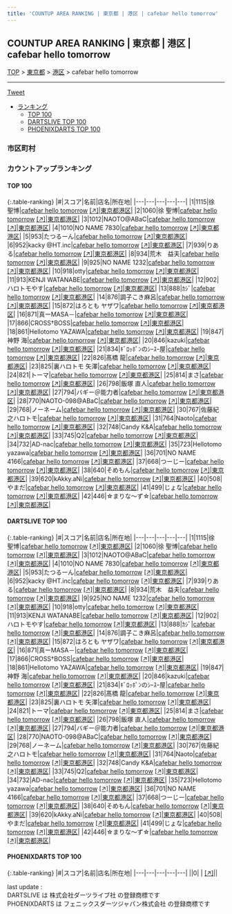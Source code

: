 ```yaml
---
title: 'COUNTUP AREA RANKING | 東京都 | 港区 | cafebar hello tomorrow'
---
```

## COUNTUP AREA RANKING | 東京都 | 港区 | cafebar hello tomorrow

[TOP](/darts/rank/) > [東京都](/darts/rank/東京都/) > [港区](/darts/rank/東京都/港区/) > cafebar hello tomorrow

___

<a href="https://twitter.com/share?ref_src=twsrc%5Etfw" data-text="COUNTUP AREA RANKING | 東京都港区cafebar hello tomorrow" class="twitter-share-button" data-hashtags="DARTSLIVE,PHOENIXDARTS,darts,ダーツ" data-show-count="false">Tweet</a>

* [ランキング](#カウントアップランキング)
    * [TOP 100](#top-100)
    * [DARTSLIVE TOP 100](#dartslive-top-100)
    * [PHOENIXDARTS TOP 100](#phoenixdarts-top-100)

### 市区町村

<ul>

</ul>

### カウントアップランキング

#### TOP 100



{:.table-ranking}
|#|スコア|名前|店名|所在地|
|---|---|---|---|---|
|1|1115|<span class="rank-name-dl">徐　聖博</span>|<a href="/darts/rank/shops/38bd417210316cc60d9b047a20a7ba1e.html">cafebar hello tomorrow</a> <a href="https://search.dartslive.com/jp/shop/38bd417210316cc60d9b047a20a7ba1e">[↗]</a>|<a href="/darts/rank/東京都/港区">東京都港区</a>|
|2|1060|<span class="rank-name-dl">徐 聖博</span>|<a href="/darts/rank/shops/38bd417210316cc60d9b047a20a7ba1e.html">cafebar hello tomorrow</a> <a href="https://search.dartslive.com/jp/shop/38bd417210316cc60d9b047a20a7ba1e">[↗]</a>|<a href="/darts/rank/東京都/港区">東京都港区</a>|
|3|1012|<span class="rank-name-dl">NAOTO@ABaC</span>|<a href="/darts/rank/shops/38bd417210316cc60d9b047a20a7ba1e.html">cafebar hello tomorrow</a> <a href="https://search.dartslive.com/jp/shop/38bd417210316cc60d9b047a20a7ba1e">[↗]</a>|<a href="/darts/rank/東京都/港区">東京都港区</a>|
|4|1010|<span class="rank-name-dl">NO NAME 7830</span>|<a href="/darts/rank/shops/38bd417210316cc60d9b047a20a7ba1e.html">cafebar hello tomorrow</a> <a href="https://search.dartslive.com/jp/shop/38bd417210316cc60d9b047a20a7ba1e">[↗]</a>|<a href="/darts/rank/東京都/港区">東京都港区</a>|
|5|953|<span class="rank-name-dl">たつるーん</span>|<a href="/darts/rank/shops/38bd417210316cc60d9b047a20a7ba1e.html">cafebar hello tomorrow</a> <a href="https://search.dartslive.com/jp/shop/38bd417210316cc60d9b047a20a7ba1e">[↗]</a>|<a href="/darts/rank/東京都/港区">東京都港区</a>|
|6|952|<span class="rank-name-dl">kacky @HT.inc</span>|<a href="/darts/rank/shops/38bd417210316cc60d9b047a20a7ba1e.html">cafebar hello tomorrow</a> <a href="https://search.dartslive.com/jp/shop/38bd417210316cc60d9b047a20a7ba1e">[↗]</a>|<a href="/darts/rank/東京都/港区">東京都港区</a>|
|7|939|<span class="rank-name-dl">りある</span>|<a href="/darts/rank/shops/38bd417210316cc60d9b047a20a7ba1e.html">cafebar hello tomorrow</a> <a href="https://search.dartslive.com/jp/shop/38bd417210316cc60d9b047a20a7ba1e">[↗]</a>|<a href="/darts/rank/東京都/港区">東京都港区</a>|
|8|934|<span class="rank-name-dl">荒木　益夫</span>|<a href="/darts/rank/shops/38bd417210316cc60d9b047a20a7ba1e.html">cafebar hello tomorrow</a> <a href="https://search.dartslive.com/jp/shop/38bd417210316cc60d9b047a20a7ba1e">[↗]</a>|<a href="/darts/rank/東京都/港区">東京都港区</a>|
|9|925|<span class="rank-name-dl">NO NAME 1232</span>|<a href="/darts/rank/shops/38bd417210316cc60d9b047a20a7ba1e.html">cafebar hello tomorrow</a> <a href="https://search.dartslive.com/jp/shop/38bd417210316cc60d9b047a20a7ba1e">[↗]</a>|<a href="/darts/rank/東京都/港区">東京都港区</a>|
|10|918|<span class="rank-name-dl">otty</span>|<a href="/darts/rank/shops/38bd417210316cc60d9b047a20a7ba1e.html">cafebar hello tomorrow</a> <a href="https://search.dartslive.com/jp/shop/38bd417210316cc60d9b047a20a7ba1e">[↗]</a>|<a href="/darts/rank/東京都/港区">東京都港区</a>|
|11|913|<span class="rank-name-dl">KENJI WATANABE</span>|<a href="/darts/rank/shops/38bd417210316cc60d9b047a20a7ba1e.html">cafebar hello tomorrow</a> <a href="https://search.dartslive.com/jp/shop/38bd417210316cc60d9b047a20a7ba1e">[↗]</a>|<a href="/darts/rank/東京都/港区">東京都港区</a>|
|12|902|<span class="rank-name-dl">ハロトモやす</span>|<a href="/darts/rank/shops/38bd417210316cc60d9b047a20a7ba1e.html">cafebar hello tomorrow</a> <a href="https://search.dartslive.com/jp/shop/38bd417210316cc60d9b047a20a7ba1e">[↗]</a>|<a href="/darts/rank/東京都/港区">東京都港区</a>|
|13|888|<span class="rank-name-dl">ｶｼﾞ</span>|<a href="/darts/rank/shops/38bd417210316cc60d9b047a20a7ba1e.html">cafebar hello tomorrow</a> <a href="https://search.dartslive.com/jp/shop/38bd417210316cc60d9b047a20a7ba1e">[↗]</a>|<a href="/darts/rank/東京都/港区">東京都港区</a>|
|14|876|<span class="rank-name-dl">調子こき麻呂</span>|<a href="/darts/rank/shops/38bd417210316cc60d9b047a20a7ba1e.html">cafebar hello tomorrow</a> <a href="https://search.dartslive.com/jp/shop/38bd417210316cc60d9b047a20a7ba1e">[↗]</a>|<a href="/darts/rank/東京都/港区">東京都港区</a>|
|15|872|<span class="rank-name-dl">はろとも ヤザワ</span>|<a href="/darts/rank/shops/38bd417210316cc60d9b047a20a7ba1e.html">cafebar hello tomorrow</a> <a href="https://search.dartslive.com/jp/shop/38bd417210316cc60d9b047a20a7ba1e">[↗]</a>|<a href="/darts/rank/東京都/港区">東京都港区</a>|
|16|871|<span class="rank-name-dl">真ーMASA－</span>|<a href="/darts/rank/shops/38bd417210316cc60d9b047a20a7ba1e.html">cafebar hello tomorrow</a> <a href="https://search.dartslive.com/jp/shop/38bd417210316cc60d9b047a20a7ba1e">[↗]</a>|<a href="/darts/rank/東京都/港区">東京都港区</a>|
|17|866|<span class="rank-name-dl">CROSS†BOSS</span>|<a href="/darts/rank/shops/38bd417210316cc60d9b047a20a7ba1e.html">cafebar hello tomorrow</a> <a href="https://search.dartslive.com/jp/shop/38bd417210316cc60d9b047a20a7ba1e">[↗]</a>|<a href="/darts/rank/東京都/港区">東京都港区</a>|
|18|861|<span class="rank-name-dl">Hellotomo YAZAWA</span>|<a href="/darts/rank/shops/38bd417210316cc60d9b047a20a7ba1e.html">cafebar hello tomorrow</a> <a href="https://search.dartslive.com/jp/shop/38bd417210316cc60d9b047a20a7ba1e">[↗]</a>|<a href="/darts/rank/東京都/港区">東京都港区</a>|
|19|847|<span class="rank-name-dl">神野 海</span>|<a href="/darts/rank/shops/38bd417210316cc60d9b047a20a7ba1e.html">cafebar hello tomorrow</a> <a href="https://search.dartslive.com/jp/shop/38bd417210316cc60d9b047a20a7ba1e">[↗]</a>|<a href="/darts/rank/東京都/港区">東京都港区</a>|
|20|846|<span class="rank-name-dl">kazuki</span>|<a href="/darts/rank/shops/38bd417210316cc60d9b047a20a7ba1e.html">cafebar hello tomorrow</a> <a href="https://search.dartslive.com/jp/shop/38bd417210316cc60d9b047a20a7ba1e">[↗]</a>|<a href="/darts/rank/東京都/港区">東京都港区</a>|
|21|834|<span class="rank-name-dl">ｷﾞﾛｯﾎﾟﾝのｼｰｽｰ屋</span>|<a href="/darts/rank/shops/38bd417210316cc60d9b047a20a7ba1e.html">cafebar hello tomorrow</a> <a href="https://search.dartslive.com/jp/shop/38bd417210316cc60d9b047a20a7ba1e">[↗]</a>|<a href="/darts/rank/東京都/港区">東京都港区</a>|
|22|826|<span class="rank-name-dl">髙橋 龍</span>|<a href="/darts/rank/shops/38bd417210316cc60d9b047a20a7ba1e.html">cafebar hello tomorrow</a> <a href="https://search.dartslive.com/jp/shop/38bd417210316cc60d9b047a20a7ba1e">[↗]</a>|<a href="/darts/rank/東京都/港区">東京都港区</a>|
|23|825|<span class="rank-name-dl">裏ハロトモ 矢澤</span>|<a href="/darts/rank/shops/38bd417210316cc60d9b047a20a7ba1e.html">cafebar hello tomorrow</a> <a href="https://search.dartslive.com/jp/shop/38bd417210316cc60d9b047a20a7ba1e">[↗]</a>|<a href="/darts/rank/東京都/港区">東京都港区</a>|
|24|821|<span class="rank-name-dl">トーマ</span>|<a href="/darts/rank/shops/38bd417210316cc60d9b047a20a7ba1e.html">cafebar hello tomorrow</a> <a href="https://search.dartslive.com/jp/shop/38bd417210316cc60d9b047a20a7ba1e">[↗]</a>|<a href="/darts/rank/東京都/港区">東京都港区</a>|
|25|814|<span class="rank-name-dl">まさ</span>|<a href="/darts/rank/shops/38bd417210316cc60d9b047a20a7ba1e.html">cafebar hello tomorrow</a> <a href="https://search.dartslive.com/jp/shop/38bd417210316cc60d9b047a20a7ba1e">[↗]</a>|<a href="/darts/rank/東京都/港区">東京都港区</a>|
|26|798|<span class="rank-name-dl">飯塚 直人</span>|<a href="/darts/rank/shops/38bd417210316cc60d9b047a20a7ba1e.html">cafebar hello tomorrow</a> <a href="https://search.dartslive.com/jp/shop/38bd417210316cc60d9b047a20a7ba1e">[↗]</a>|<a href="/darts/rank/東京都/港区">東京都港区</a>|
|27|794|<span class="rank-name-dl">バギー＠能力者</span>|<a href="/darts/rank/shops/38bd417210316cc60d9b047a20a7ba1e.html">cafebar hello tomorrow</a> <a href="https://search.dartslive.com/jp/shop/38bd417210316cc60d9b047a20a7ba1e">[↗]</a>|<a href="/darts/rank/東京都/港区">東京都港区</a>|
|28|770|<span class="rank-name-dl">NAOTO-098@ABaC</span>|<a href="/darts/rank/shops/38bd417210316cc60d9b047a20a7ba1e.html">cafebar hello tomorrow</a> <a href="https://search.dartslive.com/jp/shop/38bd417210316cc60d9b047a20a7ba1e">[↗]</a>|<a href="/darts/rank/東京都/港区">東京都港区</a>|
|29|768|<span class="rank-name-dl">ノーネーム</span>|<a href="/darts/rank/shops/38bd417210316cc60d9b047a20a7ba1e.html">cafebar hello tomorrow</a> <a href="https://search.dartslive.com/jp/shop/38bd417210316cc60d9b047a20a7ba1e">[↗]</a>|<a href="/darts/rank/東京都/港区">東京都港区</a>|
|30|767|<span class="rank-name-dl">佐藤紀之ハロトモ</span>|<a href="/darts/rank/shops/38bd417210316cc60d9b047a20a7ba1e.html">cafebar hello tomorrow</a> <a href="https://search.dartslive.com/jp/shop/38bd417210316cc60d9b047a20a7ba1e">[↗]</a>|<a href="/darts/rank/東京都/港区">東京都港区</a>|
|31|764|<span class="rank-name-dl">Naoto</span>|<a href="/darts/rank/shops/38bd417210316cc60d9b047a20a7ba1e.html">cafebar hello tomorrow</a> <a href="https://search.dartslive.com/jp/shop/38bd417210316cc60d9b047a20a7ba1e">[↗]</a>|<a href="/darts/rank/東京都/港区">東京都港区</a>|
|32|748|<span class="rank-name-dl">Candy K&amp;A</span>|<a href="/darts/rank/shops/38bd417210316cc60d9b047a20a7ba1e.html">cafebar hello tomorrow</a> <a href="https://search.dartslive.com/jp/shop/38bd417210316cc60d9b047a20a7ba1e">[↗]</a>|<a href="/darts/rank/東京都/港区">東京都港区</a>|
|33|745|<span class="rank-name-dl">Q2</span>|<a href="/darts/rank/shops/38bd417210316cc60d9b047a20a7ba1e.html">cafebar hello tomorrow</a> <a href="https://search.dartslive.com/jp/shop/38bd417210316cc60d9b047a20a7ba1e">[↗]</a>|<a href="/darts/rank/東京都/港区">東京都港区</a>|
|34|732|<span class="rank-name-dl">AD-nac</span>|<a href="/darts/rank/shops/38bd417210316cc60d9b047a20a7ba1e.html">cafebar hello tomorrow</a> <a href="https://search.dartslive.com/jp/shop/38bd417210316cc60d9b047a20a7ba1e">[↗]</a>|<a href="/darts/rank/東京都/港区">東京都港区</a>|
|35|723|<span class="rank-name-dl">Hellotomo yazawa</span>|<a href="/darts/rank/shops/38bd417210316cc60d9b047a20a7ba1e.html">cafebar hello tomorrow</a> <a href="https://search.dartslive.com/jp/shop/38bd417210316cc60d9b047a20a7ba1e">[↗]</a>|<a href="/darts/rank/東京都/港区">東京都港区</a>|
|36|701|<span class="rank-name-dl">NO NAME 4166</span>|<a href="/darts/rank/shops/38bd417210316cc60d9b047a20a7ba1e.html">cafebar hello tomorrow</a> <a href="https://search.dartslive.com/jp/shop/38bd417210316cc60d9b047a20a7ba1e">[↗]</a>|<a href="/darts/rank/東京都/港区">東京都港区</a>|
|37|668|<span class="rank-name-dl">つーじー</span>|<a href="/darts/rank/shops/38bd417210316cc60d9b047a20a7ba1e.html">cafebar hello tomorrow</a> <a href="https://search.dartslive.com/jp/shop/38bd417210316cc60d9b047a20a7ba1e">[↗]</a>|<a href="/darts/rank/東京都/港区">東京都港区</a>|
|38|640|<span class="rank-name-dl">そめもん</span>|<a href="/darts/rank/shops/38bd417210316cc60d9b047a20a7ba1e.html">cafebar hello tomorrow</a> <a href="https://search.dartslive.com/jp/shop/38bd417210316cc60d9b047a20a7ba1e">[↗]</a>|<a href="/darts/rank/東京都/港区">東京都港区</a>|
|39|620|<span class="rank-name-dl">kAkky.aNi</span>|<a href="/darts/rank/shops/38bd417210316cc60d9b047a20a7ba1e.html">cafebar hello tomorrow</a> <a href="https://search.dartslive.com/jp/shop/38bd417210316cc60d9b047a20a7ba1e">[↗]</a>|<a href="/darts/rank/東京都/港区">東京都港区</a>|
|40|508|<span class="rank-name-dl">やまだ</span>|<a href="/darts/rank/shops/38bd417210316cc60d9b047a20a7ba1e.html">cafebar hello tomorrow</a> <a href="https://search.dartslive.com/jp/shop/38bd417210316cc60d9b047a20a7ba1e">[↗]</a>|<a href="/darts/rank/東京都/港区">東京都港区</a>|
|41|499|<span class="rank-name-dl">じょな</span>|<a href="/darts/rank/shops/38bd417210316cc60d9b047a20a7ba1e.html">cafebar hello tomorrow</a> <a href="https://search.dartslive.com/jp/shop/38bd417210316cc60d9b047a20a7ba1e">[↗]</a>|<a href="/darts/rank/東京都/港区">東京都港区</a>|
|42|446|<span class="rank-name-dl">☆まりな～ず☆</span>|<a href="/darts/rank/shops/38bd417210316cc60d9b047a20a7ba1e.html">cafebar hello tomorrow</a> <a href="https://search.dartslive.com/jp/shop/38bd417210316cc60d9b047a20a7ba1e">[↗]</a>|<a href="/darts/rank/東京都/港区">東京都港区</a>|


#### DARTSLIVE TOP 100



{:.table-ranking}
|#|スコア|名前|店名|所在地|
|---|---|---|---|---|
|1|1115|<span class="rank-name-dl">徐　聖博</span>|<a href="/darts/rank/shops/38bd417210316cc60d9b047a20a7ba1e.html">cafebar hello tomorrow</a> <a href="https://search.dartslive.com/jp/shop/38bd417210316cc60d9b047a20a7ba1e">[↗]</a>|<a href="/darts/rank/東京都/港区">東京都港区</a>|
|2|1060|<span class="rank-name-dl">徐 聖博</span>|<a href="/darts/rank/shops/38bd417210316cc60d9b047a20a7ba1e.html">cafebar hello tomorrow</a> <a href="https://search.dartslive.com/jp/shop/38bd417210316cc60d9b047a20a7ba1e">[↗]</a>|<a href="/darts/rank/東京都/港区">東京都港区</a>|
|3|1012|<span class="rank-name-dl">NAOTO@ABaC</span>|<a href="/darts/rank/shops/38bd417210316cc60d9b047a20a7ba1e.html">cafebar hello tomorrow</a> <a href="https://search.dartslive.com/jp/shop/38bd417210316cc60d9b047a20a7ba1e">[↗]</a>|<a href="/darts/rank/東京都/港区">東京都港区</a>|
|4|1010|<span class="rank-name-dl">NO NAME 7830</span>|<a href="/darts/rank/shops/38bd417210316cc60d9b047a20a7ba1e.html">cafebar hello tomorrow</a> <a href="https://search.dartslive.com/jp/shop/38bd417210316cc60d9b047a20a7ba1e">[↗]</a>|<a href="/darts/rank/東京都/港区">東京都港区</a>|
|5|953|<span class="rank-name-dl">たつるーん</span>|<a href="/darts/rank/shops/38bd417210316cc60d9b047a20a7ba1e.html">cafebar hello tomorrow</a> <a href="https://search.dartslive.com/jp/shop/38bd417210316cc60d9b047a20a7ba1e">[↗]</a>|<a href="/darts/rank/東京都/港区">東京都港区</a>|
|6|952|<span class="rank-name-dl">kacky @HT.inc</span>|<a href="/darts/rank/shops/38bd417210316cc60d9b047a20a7ba1e.html">cafebar hello tomorrow</a> <a href="https://search.dartslive.com/jp/shop/38bd417210316cc60d9b047a20a7ba1e">[↗]</a>|<a href="/darts/rank/東京都/港区">東京都港区</a>|
|7|939|<span class="rank-name-dl">りある</span>|<a href="/darts/rank/shops/38bd417210316cc60d9b047a20a7ba1e.html">cafebar hello tomorrow</a> <a href="https://search.dartslive.com/jp/shop/38bd417210316cc60d9b047a20a7ba1e">[↗]</a>|<a href="/darts/rank/東京都/港区">東京都港区</a>|
|8|934|<span class="rank-name-dl">荒木　益夫</span>|<a href="/darts/rank/shops/38bd417210316cc60d9b047a20a7ba1e.html">cafebar hello tomorrow</a> <a href="https://search.dartslive.com/jp/shop/38bd417210316cc60d9b047a20a7ba1e">[↗]</a>|<a href="/darts/rank/東京都/港区">東京都港区</a>|
|9|925|<span class="rank-name-dl">NO NAME 1232</span>|<a href="/darts/rank/shops/38bd417210316cc60d9b047a20a7ba1e.html">cafebar hello tomorrow</a> <a href="https://search.dartslive.com/jp/shop/38bd417210316cc60d9b047a20a7ba1e">[↗]</a>|<a href="/darts/rank/東京都/港区">東京都港区</a>|
|10|918|<span class="rank-name-dl">otty</span>|<a href="/darts/rank/shops/38bd417210316cc60d9b047a20a7ba1e.html">cafebar hello tomorrow</a> <a href="https://search.dartslive.com/jp/shop/38bd417210316cc60d9b047a20a7ba1e">[↗]</a>|<a href="/darts/rank/東京都/港区">東京都港区</a>|
|11|913|<span class="rank-name-dl">KENJI WATANABE</span>|<a href="/darts/rank/shops/38bd417210316cc60d9b047a20a7ba1e.html">cafebar hello tomorrow</a> <a href="https://search.dartslive.com/jp/shop/38bd417210316cc60d9b047a20a7ba1e">[↗]</a>|<a href="/darts/rank/東京都/港区">東京都港区</a>|
|12|902|<span class="rank-name-dl">ハロトモやす</span>|<a href="/darts/rank/shops/38bd417210316cc60d9b047a20a7ba1e.html">cafebar hello tomorrow</a> <a href="https://search.dartslive.com/jp/shop/38bd417210316cc60d9b047a20a7ba1e">[↗]</a>|<a href="/darts/rank/東京都/港区">東京都港区</a>|
|13|888|<span class="rank-name-dl">ｶｼﾞ</span>|<a href="/darts/rank/shops/38bd417210316cc60d9b047a20a7ba1e.html">cafebar hello tomorrow</a> <a href="https://search.dartslive.com/jp/shop/38bd417210316cc60d9b047a20a7ba1e">[↗]</a>|<a href="/darts/rank/東京都/港区">東京都港区</a>|
|14|876|<span class="rank-name-dl">調子こき麻呂</span>|<a href="/darts/rank/shops/38bd417210316cc60d9b047a20a7ba1e.html">cafebar hello tomorrow</a> <a href="https://search.dartslive.com/jp/shop/38bd417210316cc60d9b047a20a7ba1e">[↗]</a>|<a href="/darts/rank/東京都/港区">東京都港区</a>|
|15|872|<span class="rank-name-dl">はろとも ヤザワ</span>|<a href="/darts/rank/shops/38bd417210316cc60d9b047a20a7ba1e.html">cafebar hello tomorrow</a> <a href="https://search.dartslive.com/jp/shop/38bd417210316cc60d9b047a20a7ba1e">[↗]</a>|<a href="/darts/rank/東京都/港区">東京都港区</a>|
|16|871|<span class="rank-name-dl">真ーMASA－</span>|<a href="/darts/rank/shops/38bd417210316cc60d9b047a20a7ba1e.html">cafebar hello tomorrow</a> <a href="https://search.dartslive.com/jp/shop/38bd417210316cc60d9b047a20a7ba1e">[↗]</a>|<a href="/darts/rank/東京都/港区">東京都港区</a>|
|17|866|<span class="rank-name-dl">CROSS†BOSS</span>|<a href="/darts/rank/shops/38bd417210316cc60d9b047a20a7ba1e.html">cafebar hello tomorrow</a> <a href="https://search.dartslive.com/jp/shop/38bd417210316cc60d9b047a20a7ba1e">[↗]</a>|<a href="/darts/rank/東京都/港区">東京都港区</a>|
|18|861|<span class="rank-name-dl">Hellotomo YAZAWA</span>|<a href="/darts/rank/shops/38bd417210316cc60d9b047a20a7ba1e.html">cafebar hello tomorrow</a> <a href="https://search.dartslive.com/jp/shop/38bd417210316cc60d9b047a20a7ba1e">[↗]</a>|<a href="/darts/rank/東京都/港区">東京都港区</a>|
|19|847|<span class="rank-name-dl">神野 海</span>|<a href="/darts/rank/shops/38bd417210316cc60d9b047a20a7ba1e.html">cafebar hello tomorrow</a> <a href="https://search.dartslive.com/jp/shop/38bd417210316cc60d9b047a20a7ba1e">[↗]</a>|<a href="/darts/rank/東京都/港区">東京都港区</a>|
|20|846|<span class="rank-name-dl">kazuki</span>|<a href="/darts/rank/shops/38bd417210316cc60d9b047a20a7ba1e.html">cafebar hello tomorrow</a> <a href="https://search.dartslive.com/jp/shop/38bd417210316cc60d9b047a20a7ba1e">[↗]</a>|<a href="/darts/rank/東京都/港区">東京都港区</a>|
|21|834|<span class="rank-name-dl">ｷﾞﾛｯﾎﾟﾝのｼｰｽｰ屋</span>|<a href="/darts/rank/shops/38bd417210316cc60d9b047a20a7ba1e.html">cafebar hello tomorrow</a> <a href="https://search.dartslive.com/jp/shop/38bd417210316cc60d9b047a20a7ba1e">[↗]</a>|<a href="/darts/rank/東京都/港区">東京都港区</a>|
|22|826|<span class="rank-name-dl">髙橋 龍</span>|<a href="/darts/rank/shops/38bd417210316cc60d9b047a20a7ba1e.html">cafebar hello tomorrow</a> <a href="https://search.dartslive.com/jp/shop/38bd417210316cc60d9b047a20a7ba1e">[↗]</a>|<a href="/darts/rank/東京都/港区">東京都港区</a>|
|23|825|<span class="rank-name-dl">裏ハロトモ 矢澤</span>|<a href="/darts/rank/shops/38bd417210316cc60d9b047a20a7ba1e.html">cafebar hello tomorrow</a> <a href="https://search.dartslive.com/jp/shop/38bd417210316cc60d9b047a20a7ba1e">[↗]</a>|<a href="/darts/rank/東京都/港区">東京都港区</a>|
|24|821|<span class="rank-name-dl">トーマ</span>|<a href="/darts/rank/shops/38bd417210316cc60d9b047a20a7ba1e.html">cafebar hello tomorrow</a> <a href="https://search.dartslive.com/jp/shop/38bd417210316cc60d9b047a20a7ba1e">[↗]</a>|<a href="/darts/rank/東京都/港区">東京都港区</a>|
|25|814|<span class="rank-name-dl">まさ</span>|<a href="/darts/rank/shops/38bd417210316cc60d9b047a20a7ba1e.html">cafebar hello tomorrow</a> <a href="https://search.dartslive.com/jp/shop/38bd417210316cc60d9b047a20a7ba1e">[↗]</a>|<a href="/darts/rank/東京都/港区">東京都港区</a>|
|26|798|<span class="rank-name-dl">飯塚 直人</span>|<a href="/darts/rank/shops/38bd417210316cc60d9b047a20a7ba1e.html">cafebar hello tomorrow</a> <a href="https://search.dartslive.com/jp/shop/38bd417210316cc60d9b047a20a7ba1e">[↗]</a>|<a href="/darts/rank/東京都/港区">東京都港区</a>|
|27|794|<span class="rank-name-dl">バギー＠能力者</span>|<a href="/darts/rank/shops/38bd417210316cc60d9b047a20a7ba1e.html">cafebar hello tomorrow</a> <a href="https://search.dartslive.com/jp/shop/38bd417210316cc60d9b047a20a7ba1e">[↗]</a>|<a href="/darts/rank/東京都/港区">東京都港区</a>|
|28|770|<span class="rank-name-dl">NAOTO-098@ABaC</span>|<a href="/darts/rank/shops/38bd417210316cc60d9b047a20a7ba1e.html">cafebar hello tomorrow</a> <a href="https://search.dartslive.com/jp/shop/38bd417210316cc60d9b047a20a7ba1e">[↗]</a>|<a href="/darts/rank/東京都/港区">東京都港区</a>|
|29|768|<span class="rank-name-dl">ノーネーム</span>|<a href="/darts/rank/shops/38bd417210316cc60d9b047a20a7ba1e.html">cafebar hello tomorrow</a> <a href="https://search.dartslive.com/jp/shop/38bd417210316cc60d9b047a20a7ba1e">[↗]</a>|<a href="/darts/rank/東京都/港区">東京都港区</a>|
|30|767|<span class="rank-name-dl">佐藤紀之ハロトモ</span>|<a href="/darts/rank/shops/38bd417210316cc60d9b047a20a7ba1e.html">cafebar hello tomorrow</a> <a href="https://search.dartslive.com/jp/shop/38bd417210316cc60d9b047a20a7ba1e">[↗]</a>|<a href="/darts/rank/東京都/港区">東京都港区</a>|
|31|764|<span class="rank-name-dl">Naoto</span>|<a href="/darts/rank/shops/38bd417210316cc60d9b047a20a7ba1e.html">cafebar hello tomorrow</a> <a href="https://search.dartslive.com/jp/shop/38bd417210316cc60d9b047a20a7ba1e">[↗]</a>|<a href="/darts/rank/東京都/港区">東京都港区</a>|
|32|748|<span class="rank-name-dl">Candy K&amp;A</span>|<a href="/darts/rank/shops/38bd417210316cc60d9b047a20a7ba1e.html">cafebar hello tomorrow</a> <a href="https://search.dartslive.com/jp/shop/38bd417210316cc60d9b047a20a7ba1e">[↗]</a>|<a href="/darts/rank/東京都/港区">東京都港区</a>|
|33|745|<span class="rank-name-dl">Q2</span>|<a href="/darts/rank/shops/38bd417210316cc60d9b047a20a7ba1e.html">cafebar hello tomorrow</a> <a href="https://search.dartslive.com/jp/shop/38bd417210316cc60d9b047a20a7ba1e">[↗]</a>|<a href="/darts/rank/東京都/港区">東京都港区</a>|
|34|732|<span class="rank-name-dl">AD-nac</span>|<a href="/darts/rank/shops/38bd417210316cc60d9b047a20a7ba1e.html">cafebar hello tomorrow</a> <a href="https://search.dartslive.com/jp/shop/38bd417210316cc60d9b047a20a7ba1e">[↗]</a>|<a href="/darts/rank/東京都/港区">東京都港区</a>|
|35|723|<span class="rank-name-dl">Hellotomo yazawa</span>|<a href="/darts/rank/shops/38bd417210316cc60d9b047a20a7ba1e.html">cafebar hello tomorrow</a> <a href="https://search.dartslive.com/jp/shop/38bd417210316cc60d9b047a20a7ba1e">[↗]</a>|<a href="/darts/rank/東京都/港区">東京都港区</a>|
|36|701|<span class="rank-name-dl">NO NAME 4166</span>|<a href="/darts/rank/shops/38bd417210316cc60d9b047a20a7ba1e.html">cafebar hello tomorrow</a> <a href="https://search.dartslive.com/jp/shop/38bd417210316cc60d9b047a20a7ba1e">[↗]</a>|<a href="/darts/rank/東京都/港区">東京都港区</a>|
|37|668|<span class="rank-name-dl">つーじー</span>|<a href="/darts/rank/shops/38bd417210316cc60d9b047a20a7ba1e.html">cafebar hello tomorrow</a> <a href="https://search.dartslive.com/jp/shop/38bd417210316cc60d9b047a20a7ba1e">[↗]</a>|<a href="/darts/rank/東京都/港区">東京都港区</a>|
|38|640|<span class="rank-name-dl">そめもん</span>|<a href="/darts/rank/shops/38bd417210316cc60d9b047a20a7ba1e.html">cafebar hello tomorrow</a> <a href="https://search.dartslive.com/jp/shop/38bd417210316cc60d9b047a20a7ba1e">[↗]</a>|<a href="/darts/rank/東京都/港区">東京都港区</a>|
|39|620|<span class="rank-name-dl">kAkky.aNi</span>|<a href="/darts/rank/shops/38bd417210316cc60d9b047a20a7ba1e.html">cafebar hello tomorrow</a> <a href="https://search.dartslive.com/jp/shop/38bd417210316cc60d9b047a20a7ba1e">[↗]</a>|<a href="/darts/rank/東京都/港区">東京都港区</a>|
|40|508|<span class="rank-name-dl">やまだ</span>|<a href="/darts/rank/shops/38bd417210316cc60d9b047a20a7ba1e.html">cafebar hello tomorrow</a> <a href="https://search.dartslive.com/jp/shop/38bd417210316cc60d9b047a20a7ba1e">[↗]</a>|<a href="/darts/rank/東京都/港区">東京都港区</a>|
|41|499|<span class="rank-name-dl">じょな</span>|<a href="/darts/rank/shops/38bd417210316cc60d9b047a20a7ba1e.html">cafebar hello tomorrow</a> <a href="https://search.dartslive.com/jp/shop/38bd417210316cc60d9b047a20a7ba1e">[↗]</a>|<a href="/darts/rank/東京都/港区">東京都港区</a>|
|42|446|<span class="rank-name-dl">☆まりな～ず☆</span>|<a href="/darts/rank/shops/38bd417210316cc60d9b047a20a7ba1e.html">cafebar hello tomorrow</a> <a href="https://search.dartslive.com/jp/shop/38bd417210316cc60d9b047a20a7ba1e">[↗]</a>|<a href="/darts/rank/東京都/港区">東京都港区</a>|


#### PHOENIXDARTS TOP 100



{:.table-ranking}
|#|スコア|名前|店名|所在地|
|---|---|---|---|---|
||0|<span class="rank-name-dl"> </span>|<a href="/darts/rank/shops/.html"></a> <a href="">[↗]</a>|<a href="/darts/rank//"></a>|


<div class="footer border-top border-gray-light mt-5 pt-3 text-right text-gray">
    last update : <span style="font-weight: italic" id="foot_last_modified"></span><br />
    DARTSLIVE は 株式会社ダーツライブ社 の登録商標です<br />
    PHOENIXDARTS は フェニックスダーツジャパン株式会社 の登録商標です<br />
</div>

<script src="https://cdnjs.cloudflare.com/ajax/libs/jquery.tablesorter/2.31.3/js/jquery.tablesorter.min.js" integrity="sha512-qzgd5cYSZcosqpzpn7zF2ZId8f/8CHmFKZ8j7mU4OUXTNRd5g+ZHBPsgKEwoqxCtdQvExE5LprwwPAgoicguNg==" crossorigin="anonymous" referrerpolicy="no-referrer"></script>
<link rel="stylesheet" href="https://cdnjs.cloudflare.com/ajax/libs/jquery.tablesorter/2.31.3/css/theme.default.min.css" integrity="sha512-wghhOJkjQX0Lh3NSWvNKeZ0ZpNn+SPVXX1Qyc9OCaogADktxrBiBdKGDoqVUOyhStvMBmJQ8ZdMHiR3wuEq8+w==" crossorigin="anonymous" referrerpolicy="no-referrer" />
<script>
$(function() {
    $(".table-ranking").tablesorter({sortList:[[0, 0]]});
    $("#foot_last_modified").text(formatDate(new Date(document.lastModified), 'yyyy-MM-dd HH:mm:ss'));
});
</script>

<script async src="https://platform.twitter.com/widgets.js" charset="utf-8"></script>